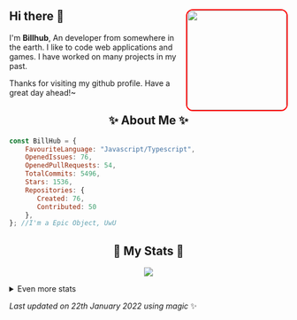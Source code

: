 ## Hi there 👋 <img align="right" style="border: 2px solid red; border-radius: 12px;" src="https://media.discordapp.net/attachments/836279726003322991/870031250516217866/abdala.png?width=712&height=702" width="180"/>
I'm **Billhub**, An developer from somewhere in the earth. I like to code web applications and games. I have worked on many projects in my past.
  
Thanks for visiting my github profile. Have a great day ahead!~
  
<h2 align="center"> ✨ About Me ✨</h2>

```js
const BillHub = {
    FavouriteLanguage: "Javascript/Typescript",
    OpenedIssues: 76,
    OpenedPullRequests: 54,
    TotalCommits: 5496,
    Stars: 1536,
    Repositories: {
       Created: 76,
       Contributed: 50
    },
}; //I'm a Epic Object, UwU
```
  
<h2 align="center"> 🚀 My Stats 🚀</h2>
<p align="center">
<img src="https://github-readme-streak-stats.herokuapp.com/?user=SudhanPlayz&theme=tokyonight">
</p>
<details>
  <summary>
      Even more stats
  </summary>
  <p align="center">
    <img src="https://github-profile-trophy.vercel.app/?username=SudhanPlayz&theme=dracula">
    <img src="https://cdn.discordapp.com/attachments/930109240104861696/934925641248301076/k1.png">
  </p>
</details>
  
<!-- Last updated on Sat Jan 22 2022 18:16:37 GMT+0000 (Coordinated Universal Time) ;-;-->
<i>Last updated on 22th January 2022 using magic</i> ✨
